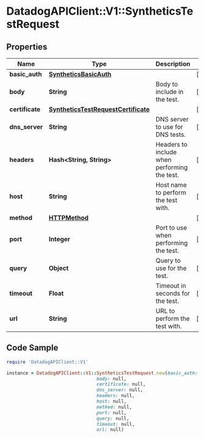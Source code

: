 # DatadogAPIClient::V1::SyntheticsTestRequest

## Properties

Name | Type | Description | Notes
------------ | ------------- | ------------- | -------------
**basic_auth** | [**SyntheticsBasicAuth**](SyntheticsBasicAuth.md) |  | [optional] 
**body** | **String** | Body to include in the test. | [optional] 
**certificate** | [**SyntheticsTestRequestCertificate**](SyntheticsTestRequestCertificate.md) |  | [optional] 
**dns_server** | **String** | DNS server to use for DNS tests. | [optional] 
**headers** | **Hash&lt;String, String&gt;** | Headers to include when performing the test. | [optional] 
**host** | **String** | Host name to perform the test with. | [optional] 
**method** | [**HTTPMethod**](HTTPMethod.md) |  | [optional] 
**port** | **Integer** | Port to use when performing the test. | [optional] 
**query** | **Object** | Query to use for the test. | [optional] 
**timeout** | **Float** | Timeout in seconds for the test. | [optional] 
**url** | **String** | URL to perform the test with. | [optional] 

## Code Sample

```ruby
require 'DatadogAPIClient::V1'

instance = DatadogAPIClient::V1::SyntheticsTestRequest.new(basic_auth: null,
                                 body: null,
                                 certificate: null,
                                 dns_server: null,
                                 headers: null,
                                 host: null,
                                 method: null,
                                 port: null,
                                 query: null,
                                 timeout: null,
                                 url: null)
```


